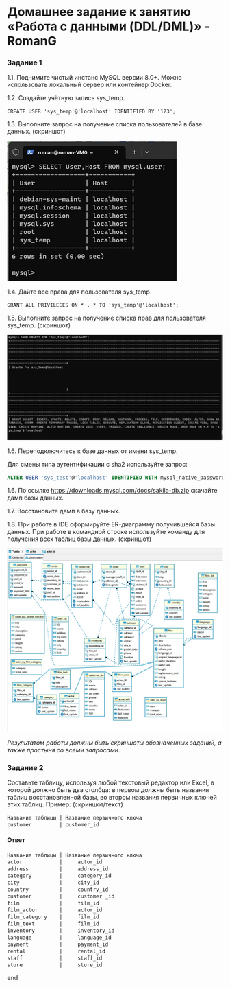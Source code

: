 # Домашнее задание к занятию «Работа с данными (DDL/DML)» - RomanG


### Задание 1
1.1. Поднимите чистый инстанс MySQL версии 8.0+. Можно использовать локальный сервер или контейнер Docker.

1.2. Создайте учётную запись sys_temp. 

```
CREATE USER 'sys_temp'@'localhost' IDENTIFIED BY '123';
```

1.3. Выполните запрос на получение списка пользователей в базе данных. (скриншот)

![task1.1](https://github.com/RomanVol1/hw-sdb/blob/main/ddl.%D0%B7%D0%B0%D0%B4%D0%B0%D0%BD%D0%B8%D0%B51.1.jpg)


1.4. Дайте все права для пользователя sys_temp. 

```
GRANT ALL PRIVILEGES ON * . * TO 'sys_temp'@'localhost';
```

1.5. Выполните запрос на получение списка прав для пользователя sys_temp. (скриншот)

![task1.2](https://github.com/RomanVol1/hw-sdb/blob/main/ddl.%D0%B7%D0%B0%D0%B4%D0%B0%D0%BD%D0%B8%D0%B51.2.jpg)


1.6. Переподключитесь к базе данных от имени sys_temp.

Для смены типа аутентификации с sha2 используйте запрос: 
```sql
ALTER USER 'sys_test'@'localhost' IDENTIFIED WITH mysql_native_password BY 'password';
```
1.6. По ссылке https://downloads.mysql.com/docs/sakila-db.zip скачайте дамп базы данных.

1.7. Восстановите дамп в базу данных.

1.8. При работе в IDE сформируйте ER-диаграмму получившейся базы данных. При работе в командной строке используйте команду для получения всех таблиц базы данных. (скриншот)

![task1.3](https://github.com/RomanVol1/hw-sdb/blob/main/ddl.%D0%B7%D0%B0%D0%B4%D0%B0%D0%BD%D0%B8%D0%B51.3.jpg)

*Результатом работы должны быть скриншоты обозначенных заданий, а также простыня со всеми запросами.*


### Задание 2
Составьте таблицу, используя любой текстовый редактор или Excel, в которой должно быть два столбца: в первом должны быть названия таблиц восстановленной базы, во втором названия первичных ключей этих таблиц. Пример: (скриншот/текст)
```
Название таблицы | Название первичного ключа
customer         | customer_id
```

#### Ответ

```
Название таблицы | Название первичного ключа
actor            |     actor_id
address          |     address_id
category         |     category_id
city             |     city_id
country          |     country_id
customer         |     customer _id
film             |     film_id
film_actor       |     actor_id
film_category    |     film_id
film_text        |     film_id
inventory        |     inventory_id
language         |     language_id
payment          |     payment_id
rental           |     rental_id
staff            |     staff_id
store            |     store_id
```
end
